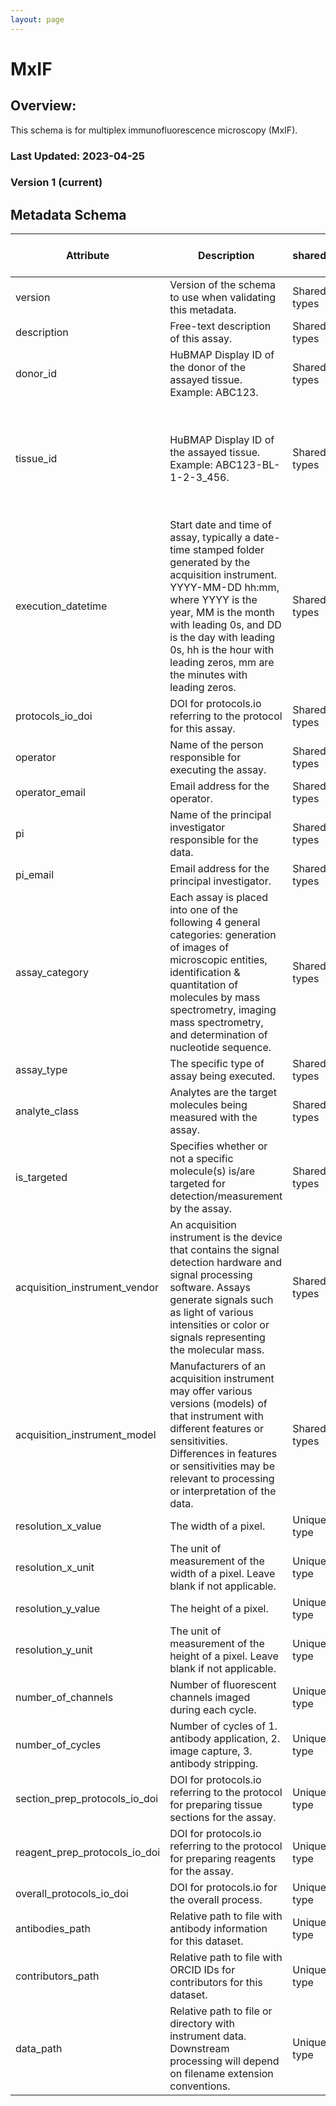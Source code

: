 ```yaml
---
layout: page
---
```

# MxIF

## Overview:
This schema is for multiplex immunofluorescence microscopy (MxIF).

### Last Updated: 2023-04-25

### Version 1 (current)

## Metadata Schema

| Attribute | Description | shared/unique | enum | required | format | required if | type | pattern (regular expression) | url |
|-----------|-------------|---------------|------|----------|--------|-------------|------|------------------------------|-----|
| version | Version of the schema to use when validating this metadata. | Shared by all types | 1 | True |   |   |   |   |   |
| description | Free-text description of this assay. | Shared by all types |   | True |   |   |   |   |   |
| donor_id | HuBMAP Display ID of the donor of the assayed tissue. Example: ABC123. | Shared by all types |   | True |   |   |   | [A-Z]+[0-9]+ |   |
| tissue_id | HuBMAP Display ID of the assayed tissue. Example: ABC123-BL-1-2-3_456. | Shared by all types |   | True |   |   |   | (([A-Z]+[0-9]+)-[A-Z]{2}\d*(-\d+)+(_\d+)?)(,([A-Z]+[0-9]+)-[A-Z]{2}\d*(-\d+)+(_\d+)?)* |   |
| execution_datetime | Start date and time of assay, typically a date-time stamped folder generated by the acquisition instrument. YYYY-MM-DD hh:mm, where YYYY is the year, MM is the month with leading 0s, and DD is the day with leading 0s, hh is the hour with leading zeros, mm are the minutes with leading zeros. | Shared by all types |   | True | %Y-%m-%d %H:%M |   | datetime |   |   |
| protocols_io_doi | DOI for protocols.io referring to the protocol for this assay. | Shared by all types |   | True |   |   |   | 10\.17504/.* | prefix: https://dx.doi.org/ |
| operator | Name of the person responsible for executing the assay. | Shared by all types |   | True |   |   |   |   |   |
| operator_email | Email address for the operator. | Shared by all types |   | True | email |   |   |   |   |
| pi | Name of the principal investigator responsible for the data. | Shared by all types |   | True |   |   |   |   |   |
| pi_email | Email address for the principal investigator. | Shared by all types |   | True | email |   |   |   |   |
| assay_category | Each assay is placed into one of the following 4 general categories: generation of images of microscopic entities, identification & quantitation of molecules by mass spectrometry, imaging mass spectrometry, and determination of nucleotide sequence. | Shared by all types | imaging | True |   |   |   |   |   |
| assay_type | The specific type of assay being executed. | Shared by all types | MxIF | True |   |   |   |   |   |
| analyte_class | Analytes are the target molecules being measured with the assay. | Shared by all types | protein | True |   |   |   |   |   |
| is_targeted | Specifies whether or not a specific molecule(s) is/are targeted for detection/measurement by the assay. | Shared by all types |   | True |   |   | boolean |   |   |
| acquisition_instrument_vendor | An acquisition instrument is the device that contains the signal detection hardware and signal processing software. Assays generate signals such as light of various intensities or color or signals representing the molecular mass. | Shared by all types |   | True |   |   |   |   |   |
| acquisition_instrument_model | Manufacturers of an acquisition instrument may offer various versions (models) of that instrument with different features or sensitivities. Differences in features or sensitivities may be relevant to processing or interpretation of the data. | Shared by all types |   | True |   |   |   |   |   |
| resolution_x_value | The width of a pixel. | Unique to this type |   | True |   |   | number |   |   |
| resolution_x_unit | The unit of measurement of the width of a pixel. Leave blank if not applicable. | Unique to this type | nm or um | False |   | resolution_x_value present |   |   |   |
| resolution_y_value | The height of a pixel. | Unique to this type |   | True |   |   | number |   |   |
| resolution_y_unit | The unit of measurement of the height of a pixel. Leave blank if not applicable. | Unique to this type | nm or um | False |   | resolution_y_value present |   |   |   |
| number_of_channels | Number of fluorescent channels imaged during each cycle. | Unique to this type |   | True |   |   | integer |   |   |
| number_of_cycles | Number of cycles of 1. antibody application, 2. image capture, 3. antibody stripping. | Unique to this type |   | True |   |   | integer |   |   |
| section_prep_protocols_io_doi | DOI for protocols.io referring to the protocol for preparing tissue sections for the assay. | Unique to this type |   | True |   |   |   | 10\.17504/.* | prefix: https://dx.doi.org/ |
| reagent_prep_protocols_io_doi | DOI for protocols.io referring to the protocol for preparing reagents for the assay. | Unique to this type |   | True |   |   |   | 10\.17504/.* | prefix: https://dx.doi.org/ |
| overall_protocols_io_doi | DOI for protocols.io for the overall process. | Unique to this type |   | True |   |   |   | 10\.17504/.* | prefix: https://dx.doi.org/ |
| antibodies_path | Relative path to file with antibody information for this dataset. | Unique to this type |   | True |   |   |   |   |   |
| contributors_path | Relative path to file with ORCID IDs for contributors for this dataset. | Unique to this type |   | True |   |   |   |   |   |
| data_path | Relative path to file or directory with instrument data. Downstream processing will depend on filename extension conventions. | Unique to this type |   | True |   |   |   |   |   |
